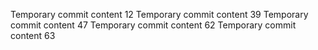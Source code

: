 Temporary commit content 12
Temporary commit content 39
Temporary commit content 47
Temporary commit content 62
Temporary commit content 63
